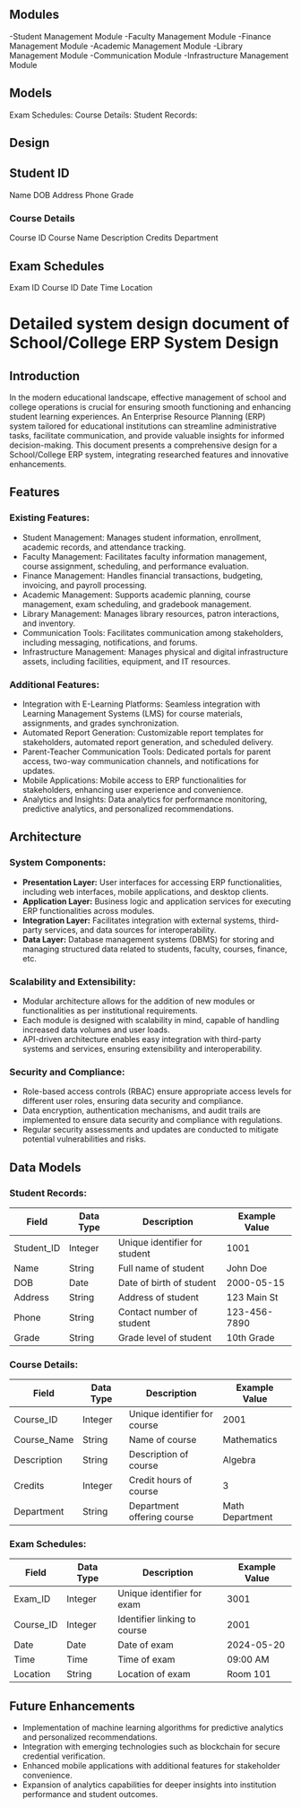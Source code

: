 ## Modules
-Student Management Module
-Faculty Management Module
-Finance Management Module
-Academic Management Module
-Library Management Module
-Communication Module
-Infrastructure Management Module

## Models
Exam Schedules:
Course Details:
Student Records:

## Design

## Student ID 
Name 
DOB 
Address 
Phone 
Grade

### Course Details
Course ID 
Course Name
Description 
Credits
Department

## Exam Schedules
Exam ID 
Course ID 
Date 
Time 
Location 


# Detailed system design document of School/College ERP System Design 

## Introduction
In the modern educational landscape, effective management of school and college operations is crucial for ensuring smooth functioning and enhancing student learning experiences. An Enterprise Resource Planning (ERP) system tailored for educational institutions can streamline administrative tasks, facilitate communication, and provide valuable insights for informed decision-making. This document presents a comprehensive design for a School/College ERP system, integrating researched features and innovative enhancements.

## Features
### Existing Features:
- Student Management: Manages student information, enrollment, academic records, and attendance tracking.
- Faculty Management: Facilitates faculty information management, course assignment, scheduling, and performance evaluation.
- Finance Management: Handles financial transactions, budgeting, invoicing, and payroll processing.
- Academic Management: Supports academic planning, course management, exam scheduling, and gradebook management.
- Library Management: Manages library resources, patron interactions, and inventory.
- Communication Tools: Facilitates communication among stakeholders, including messaging, notifications, and forums.
- Infrastructure Management: Manages physical and digital infrastructure assets, including facilities, equipment, and IT resources.

### Additional Features:
- Integration with E-Learning Platforms: Seamless integration with Learning Management Systems (LMS) for course materials, assignments, and grades synchronization.
- Automated Report Generation: Customizable report templates for stakeholders, automated report generation, and scheduled delivery.
- Parent-Teacher Communication Tools: Dedicated portals for parent access, two-way communication channels, and notifications for updates.
- Mobile Applications: Mobile access to ERP functionalities for stakeholders, enhancing user experience and convenience.
- Analytics and Insights: Data analytics for performance monitoring, predictive analytics, and personalized recommendations.

## Architecture
### System Components:
- **Presentation Layer:** User interfaces for accessing ERP functionalities, including web interfaces, mobile applications, and desktop clients.
- **Application Layer:** Business logic and application services for executing ERP functionalities across modules.
- **Integration Layer:** Facilitates integration with external systems, third-party services, and data sources for interoperability.
- **Data Layer:** Database management systems (DBMS) for storing and managing structured data related to students, faculty, courses, finance, etc.

### Scalability and Extensibility:
- Modular architecture allows for the addition of new modules or functionalities as per institutional requirements.
- Each module is designed with scalability in mind, capable of handling increased data volumes and user loads.
- API-driven architecture enables easy integration with third-party systems and services, ensuring extensibility and interoperability.

### Security and Compliance:
- Role-based access controls (RBAC) ensure appropriate access levels for different user roles, ensuring data security and compliance.
- Data encryption, authentication mechanisms, and audit trails are implemented to ensure data security and compliance with regulations.
- Regular security assessments and updates are conducted to mitigate potential vulnerabilities and risks.

## Data Models
### Student Records:
| Field       | Data Type | Description                  | Example Value  |
|-------------|-----------|------------------------------|----------------|
| Student\_ID | Integer   | Unique identifier for student| 1001           |
| Name        | String    | Full name of student         | John Doe       |
| DOB         | Date      | Date of birth of student     | 2000-05-15     |
| Address     | String    | Address of student           | 123 Main St    |
| Phone       | String    | Contact number of student    | 123-456-7890   |
| Grade       | String    | Grade level of student       | 10th Grade     |

### Course Details:
| Field         | Data Type | Description               | Example Value    |
|---------------|-----------|---------------------------|------------------|
| Course\_ID    | Integer   | Unique identifier for course | 2001           |
| Course\_Name  | String    | Name of course            | Mathematics      |
| Description   | String    | Description of course     | Algebra          |
| Credits       | Integer   | Credit hours of course    | 3                |
| Department    | String    | Department offering course| Math Department  |

### Exam Schedules:
| Field      | Data Type | Description              | Example Value   |
|------------|-----------|--------------------------|-----------------|
| Exam\_ID   | Integer   | Unique identifier for exam| 3001           |
| Course\_ID | Integer   | Identifier linking to course| 2001          |
| Date       | Date      | Date of exam             | 2024-05-20      |
| Time       | Time      | Time of exam             | 09:00 AM        |
| Location   | String    | Location of exam         | Room 101        |

## Future Enhancements
- Implementation of machine learning algorithms for predictive analytics and personalized recommendations.
- Integration with emerging technologies such as blockchain for secure credential verification.
- Enhanced mobile applications with additional features for stakeholder convenience.
- Expansion of analytics capabilities for deeper insights into institution performance and student outcomes.


